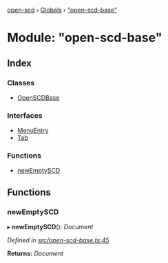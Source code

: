 [open-scd](../README.md) › [Globals](../globals.md) › ["open-scd-base"](_open_scd_base_.md)

# Module: "open-scd-base"

## Index

### Classes

* [OpenSCDBase](../classes/_open_scd_base_.openscdbase.md)

### Interfaces

* [MenuEntry](../interfaces/_open_scd_base_.menuentry.md)
* [Tab](../interfaces/_open_scd_base_.tab.md)

### Functions

* [newEmptySCD](_open_scd_base_.md#newemptyscd)

## Functions

###  newEmptySCD

▸ **newEmptySCD**(): *Document*

*Defined in [src/open-scd-base.ts:45](https://github.com/openscd/open-scd/blob/040b519/src/open-scd-base.ts#L45)*

**Returns:** *Document*
